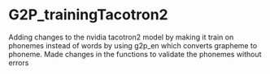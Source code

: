 # G2P_trainingTacotron2

Adding changes to the nvidia tacotron2 model by making it train on phonemes instead of words by using g2p_en which converts grapheme to phoneme.
Made changes in the functions to validate the phonemes without errors
